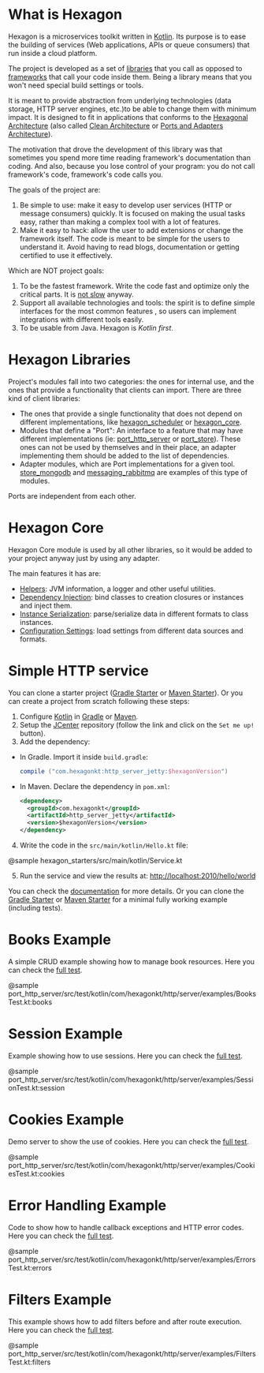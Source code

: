 
# What is Hexagon

Hexagon is a microservices toolkit written in [Kotlin]. Its purpose is to ease the building of
services (Web applications, APIs or queue consumers) that run inside a cloud platform.

The project is developed as a set of [libraries][frameworks] that you call as opposed to
[frameworks] that call your code inside them. Being a library means that you won't need special
build settings or tools.

It is meant to provide abstraction from underlying technologies (data storage, HTTP server engines,
etc.)to be able to change them with minimum impact. It is designed to fit in applications that
conforms to the [Hexagonal Architecture] (also called [Clean Architecture] or
[Ports and Adapters Architecture]).

The motivation that drove the development of this library was that sometimes you spend more time
reading framework's documentation than coding. And also, because you lose control of your program:
you do not call framework's code, framework's code calls you.

The goals of the project are:

1. Be simple to use: make it easy to develop user services (HTTP or message consumers) quickly. It
   is focused on making the usual tasks easy, rather than making a complex tool with a lot of
   features.
2. Make it easy to hack: allow the user to add extensions or change the framework itself. The code
   is meant to be simple for the users to understand it. Avoid having to read blogs, documentation
   or getting certified to use it effectively.

Which are NOT project goals:

1. To be the fastest framework. Write the code fast and optimize only the critical parts. It is
   [not slow][benchmark] anyway.
2. Support all available technologies and tools: the spirit is to define simple interfaces for
   the most common features , so users can implement integrations with different tools easily.
3. To be usable from Java. Hexagon is *Kotlin first*.

[Kotlin]: http://kotlinlang.org
[frameworks]: https://www.quora.com/Whats-the-difference-between-a-library-and-a-framework
[Hexagonal Architecture]: http://fideloper.com/hexagonal-architecture
[Clean Architecture]: https://8thlight.com/blog/uncle-bob/2012/08/13/the-clean-architecture.html
[Ports and Adapters Architecture]: https://herbertograca.com/2017/09/14/ports-adapters-architecture
[benchmark]: https://www.techempower.com/benchmarks

# Hexagon Libraries

Project's modules fall into two categories: the ones for internal use, and the ones that provide a
functionality that clients can import. There are three kind of client libraries:

* The ones that provide a single functionality that does not depend on different implementations,
  like [hexagon_scheduler] or [hexagon_core].
* Modules that define a "Port": An interface to a feature that may have different implementations
  (ie: [port_http_server] or [port_store]). These ones can not be used by themselves and in their
  place, an adapter implementing them should be added to the list of dependencies.
* Adapter modules, which are Port implementations for a given tool. [store_mongodb] and
  [messaging_rabbitmq] are examples of this type of modules.
  
Ports are independent from each other.

[hexagon_scheduler]: https://hexagonkt.com/hexagon_scheduler/index.html
[hexagon_core]: https://hexagonkt.com/hexagon_core/index.html

[port_http_server]: https://hexagonkt.com/port_http_server/index.html
[port_store]: https://hexagonkt.com/port_store/index.html

[store_mongodb]: https://hexagonkt.com/store_mongodb/index.html
[messaging_rabbitmq]: https://hexagonkt.com/messaging_rabbitmq/index.html

# Hexagon Core

Hexagon Core module is used by all other libraries, so it would be added to your project anyway just
by using any adapter.

The main features it has are:

* [Helpers]: JVM information, a logger and other useful utilities.
* [Dependency Injection]: bind classes to creation closures or instances and inject them.
* [Instance Serialization]: parse/serialize data in different formats to class instances.
* [Configuration Settings]: load settings from different data sources and formats.

[Helpers]: /hexagon_core/index.html#helpers
[Dependency Injection]: /hexagon_core/index.html#dependency-injection
[Instance Serialization]: /hexagon_core/index.html#instance-serialization
[Configuration Settings]: /hexagon_core/index.html#configuration-settings

# Simple HTTP service

You can clone a starter project ([Gradle Starter] or [Maven Starter]). Or you can create a project
from scratch following these steps:

1. Configure [Kotlin] in [Gradle][Setup Gradle] or [Maven][Setup Maven].
2. Setup the [JCenter] repository (follow the link and click on the `Set me up!` button).
3. Add the dependency:

  * In Gradle. Import it inside `build.gradle`:

    ```groovy
    compile ("com.hexagonkt:http_server_jetty:$hexagonVersion")
    ```

  * In Maven. Declare the dependency in `pom.xml`:

    ```xml
    <dependency>
      <groupId>com.hexagonkt</groupId>
      <artifactId>http_server_jetty</artifactId>
      <version>$hexagonVersion</version>
    </dependency>
    ```

4. Write the code in the `src/main/kotlin/Hello.kt` file:

@sample hexagon_starters/src/main/kotlin/Service.kt

5. Run the service and view the results at: [http://localhost:2010/hello/world][Endpoint]

You can check the [documentation] for more details. Or you can clone the [Gradle Starter] or
[Maven Starter] for a minimal fully working example (including tests).

[Gradle Starter]: https://github.com/hexagonkt/gradle_starter
[Maven Starter]: https://github.com/hexagonkt/maven_starter
[Setup Gradle]: https://kotlinlang.org/docs/reference/using-gradle.html
[Setup Maven]: https://kotlinlang.org/docs/reference/using-maven.html
[JCenter]: https://bintray.com/bintray/jcenter
[Endpoint]: http://localhost:2010/hello/world
[documentation]: /documentation.html

# Books Example

A simple CRUD example showing how to manage book resources. Here you can check the
[full test](https://github.com/hexagonkt/hexagon/blob/master/port_http_server/src/test/kotlin/com/hexagonkt/http/server/examples/BooksTest.kt).

@sample port_http_server/src/test/kotlin/com/hexagonkt/http/server/examples/BooksTest.kt:books

# Session Example

Example showing how to use sessions. Here you can check the
[full test](https://github.com/hexagonkt/hexagon/blob/master/port_http_server/src/test/kotlin/com/hexagonkt/http/server/examples/SessionTest.kt).

@sample port_http_server/src/test/kotlin/com/hexagonkt/http/server/examples/SessionTest.kt:session

# Cookies Example

Demo server to show the use of cookies. Here you can check the
[full test](https://github.com/hexagonkt/hexagon/blob/master/port_http_server/src/test/kotlin/com/hexagonkt/http/server/examples/CookiesTest.kt).

@sample port_http_server/src/test/kotlin/com/hexagonkt/http/server/examples/CookiesTest.kt:cookies

# Error Handling Example

Code to show how to handle callback exceptions and HTTP error codes. Here you can check the
[full test](https://github.com/hexagonkt/hexagon/blob/master/port_http_server/src/test/kotlin/com/hexagonkt/http/server/examples/ErrorsTest.kt).

@sample port_http_server/src/test/kotlin/com/hexagonkt/http/server/examples/ErrorsTest.kt:errors

# Filters Example

This example shows how to add filters before and after route execution. Here you can check the
[full test](https://github.com/hexagonkt/hexagon/blob/master/port_http_server/src/test/kotlin/com/hexagonkt/http/server/examples/FiltersTest.kt).

@sample port_http_server/src/test/kotlin/com/hexagonkt/http/server/examples/FiltersTest.kt:filters
